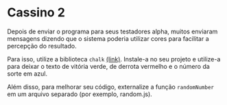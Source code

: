 # Cassino 2

Depois de enviar o programa para seus testadores alpha, muitos enviaram mensagens dizendo que o sistema poderia utilizar cores para facilitar a percepção do resultado.

Para isso, utilize a biblioteca `chalk` [(link)](https://www.npmjs.com/package/chalk). Instale-a no seu projeto e utilize-a para deixar o texto de vitória verde, de derrota vermelho e o número da sorte em azul.

Além disso, para melhorar seu código, externalize a função `randomNumber` em um arquivo separado (por exemplo, random.js).

